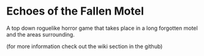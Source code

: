 # Echoes of the Fallen Motel
A top down roguelike horror game that takes place in a long forgotten motel and the areas surrounding.

(for more information check out the wiki section in the github)
